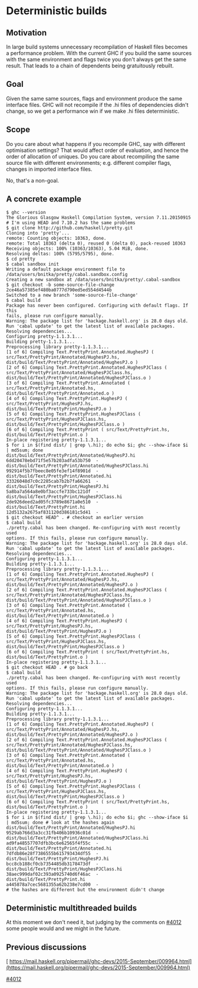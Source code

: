 # Deterministic builds


## Motivation



In large build systems unnecessary recompilation of Haskell files becomes a performance problem. With the current GHC if you build the same sources with the same environment and flags twice you don't always get the same result. That leads to a chain of dependents being gratuitously rebuilt.


## Goal



Given the same same sources, flags and environment produce the same interface files. GHC will not recompile if the .hi files of dependencies didn't change, so we get a performance win if we make .hi files deterministic.


## Scope



Do you care about what happens if you recompile GHC, say with different optimisation settings? That would affect order of evaluation, and hence the order of allocation of uniques.
Do you care about recompiling the same source file with different environments; e.g. different compiler flags, changes in imported interface files.



No, that's a non-goal. 


## A concrete example


```wiki
$ ghc --version
The Glorious Glasgow Haskell Compilation System, version 7.11.20150915
# I'm using HEAD and 7.10.2 has the same problems
$ git clone http://github.com/haskell/pretty.git
Cloning into 'pretty'...
remote: Counting objects: 10363, done.
remote: Total 10363 (delta 0), reused 0 (delta 0), pack-reused 10363
Receiving objects: 100% (10363/10363), 5.04 MiB, done.
Resolving deltas: 100% (5795/5795), done.
$ cd pretty
$ cabal sandbox init
Writing a default package environment file to
/data/users/bnitka/pretty/cabal.sandbox.config
Creating a new sandbox at /data/users/bnitka/pretty/.cabal-sandbox
$ git checkout -b some-source-file-change 2ce46a57385ef480ba0777d790ed5ed554d4544b
Switched to a new branch 'some-source-file-change'
$ cabal build
Package has never been configured. Configuring with default flags. If this
fails, please run configure manually.
Warning: The package list for 'hackage.haskell.org' is 28.0 days old.
Run 'cabal update' to get the latest list of available packages.
Resolving dependencies...
Configuring pretty-1.1.3.1...
Building pretty-1.1.3.1...
Preprocessing library pretty-1.1.3.1...
[1 of 6] Compiling Text.PrettyPrint.Annotated.HughesPJ ( src/Text/PrettyPrint/Annotated/HughesPJ.hs, dist/build/Text/PrettyPrint/Annotated/HughesPJ.o )
[2 of 6] Compiling Text.PrettyPrint.Annotated.HughesPJClass ( src/Text/PrettyPrint/Annotated/HughesPJClass.hs, dist/build/Text/PrettyPrint/Annotated/HughesPJClass.o )
[3 of 6] Compiling Text.PrettyPrint.Annotated ( src/Text/PrettyPrint/Annotated.hs, dist/build/Text/PrettyPrint/Annotated.o )
[4 of 6] Compiling Text.PrettyPrint.HughesPJ ( src/Text/PrettyPrint/HughesPJ.hs, dist/build/Text/PrettyPrint/HughesPJ.o )
[5 of 6] Compiling Text.PrettyPrint.HughesPJClass ( src/Text/PrettyPrint/HughesPJClass.hs, dist/build/Text/PrettyPrint/HughesPJClass.o )
[6 of 6] Compiling Text.PrettyPrint ( src/Text/PrettyPrint.hs, dist/build/Text/PrettyPrint.o )
In-place registering pretty-1.1.3.1...
$ for i in $(find dist/ | grep \.hi); do echo $i; ghc --show-iface $i | md5sum; done
dist/build/Text/PrettyPrint/Annotated/HughesPJ.hi
6dd20478ebd71f5e57b203adfa53b750  -
dist/build/Text/PrettyPrint/Annotated/HughesPJClass.hi
992914f5b7fbeec8e05fe3ef14f8901d  -
dist/build/Text/PrettyPrint/Annotated.hi
33326048d7c0c2285cab7b2b7fa66261  -
dist/build/Text/PrettyPrint/HughesPJ.hi
5a8ba7a564a8e0bf3accfe733bc121df  -
dist/build/Text/PrettyPrint/HughesPJClass.hi
2de926deed2ad05fc3789e8671a0e510  -
dist/build/Text/PrettyPrint.hi
12d5132a2675af831120d386181c5d41  -
$ git checkout HEAD^ . # checkout an earlier version
$ cabal build
./pretty.cabal has been changed. Re-configuring with most recently used
options. If this fails, please run configure manually.
Warning: The package list for 'hackage.haskell.org' is 28.0 days old.
Run 'cabal update' to get the latest list of available packages.
Resolving dependencies...
Configuring pretty-1.1.3.1...
Building pretty-1.1.3.1...
Preprocessing library pretty-1.1.3.1...
[1 of 6] Compiling Text.PrettyPrint.Annotated.HughesPJ ( src/Text/PrettyPrint/Annotated/HughesPJ.hs, dist/build/Text/PrettyPrint/Annotated/HughesPJ.o )
[2 of 6] Compiling Text.PrettyPrint.Annotated.HughesPJClass ( src/Text/PrettyPrint/Annotated/HughesPJClass.hs, dist/build/Text/PrettyPrint/Annotated/HughesPJClass.o )
[3 of 6] Compiling Text.PrettyPrint.Annotated ( src/Text/PrettyPrint/Annotated.hs, dist/build/Text/PrettyPrint/Annotated.o )
[4 of 6] Compiling Text.PrettyPrint.HughesPJ ( src/Text/PrettyPrint/HughesPJ.hs, dist/build/Text/PrettyPrint/HughesPJ.o )
[5 of 6] Compiling Text.PrettyPrint.HughesPJClass ( src/Text/PrettyPrint/HughesPJClass.hs, dist/build/Text/PrettyPrint/HughesPJClass.o )
[6 of 6] Compiling Text.PrettyPrint ( src/Text/PrettyPrint.hs, dist/build/Text/PrettyPrint.o )
In-place registering pretty-1.1.3.1...
$ git checkout HEAD . # go back
$ cabal build
./pretty.cabal has been changed. Re-configuring with most recently used
options. If this fails, please run configure manually.
Warning: The package list for 'hackage.haskell.org' is 28.0 days old.
Run 'cabal update' to get the latest list of available packages.
Resolving dependencies...
Configuring pretty-1.1.3.1...
Building pretty-1.1.3.1...
Preprocessing library pretty-1.1.3.1...
[1 of 6] Compiling Text.PrettyPrint.Annotated.HughesPJ ( src/Text/PrettyPrint/Annotated/HughesPJ.hs, dist/build/Text/PrettyPrint/Annotated/HughesPJ.o )
[2 of 6] Compiling Text.PrettyPrint.Annotated.HughesPJClass ( src/Text/PrettyPrint/Annotated/HughesPJClass.hs, dist/build/Text/PrettyPrint/Annotated/HughesPJClass.o )
[3 of 6] Compiling Text.PrettyPrint.Annotated ( src/Text/PrettyPrint/Annotated.hs, dist/build/Text/PrettyPrint/Annotated.o )
[4 of 6] Compiling Text.PrettyPrint.HughesPJ ( src/Text/PrettyPrint/HughesPJ.hs, dist/build/Text/PrettyPrint/HughesPJ.o )
[5 of 6] Compiling Text.PrettyPrint.HughesPJClass ( src/Text/PrettyPrint/HughesPJClass.hs, dist/build/Text/PrettyPrint/HughesPJClass.o )
[6 of 6] Compiling Text.PrettyPrint ( src/Text/PrettyPrint.hs, dist/build/Text/PrettyPrint.o )
In-place registering pretty-1.1.3.1...
$ for i in $(find dist/ | grep \.hi); do echo $i; ghc --show-iface $i | md5sum; done # look at the hashes again
dist/build/Text/PrettyPrint/Annotated/HughesPJ.hi
9529ab766d3a3cc31fb406b10936c01d  -
dist/build/Text/PrettyPrint/Annotated/HughesPJClass.hi
ad9fa48557707dfb3bc6e62565f4f55c  -
dist/build/Text/PrettyPrint/Annotated.hi
7dfdb86e28f7386555b615793434df55  -
dist/build/Text/PrettyPrint/HughesPJ.hi
bcc8cb188cf0cb7354485db3178473df  -
dist/build/Text/PrettyPrint/HughesPJClass.hi
38aec999daf02c393a0925740d6f46ac  -
dist/build/Text/PrettyPrint.hi
a445878a7cec5681355a62b238e7cd00  -
# the hashes are different but the environment didn't change
```

## Deterministic multithreaded builds



At this moment we don't need it, but judging by the comments on [\#4012](https://gitlab.staging.haskell.org/ghc/ghc/issues/4012) some people would and we might in the future.


## Previous discussions



[
https://mail.haskell.org/pipermail/ghc-devs/2015-September/009964.html](https://mail.haskell.org/pipermail/ghc-devs/2015-September/009964.html)



[\#4012](https://gitlab.staging.haskell.org/ghc/ghc/issues/4012)


